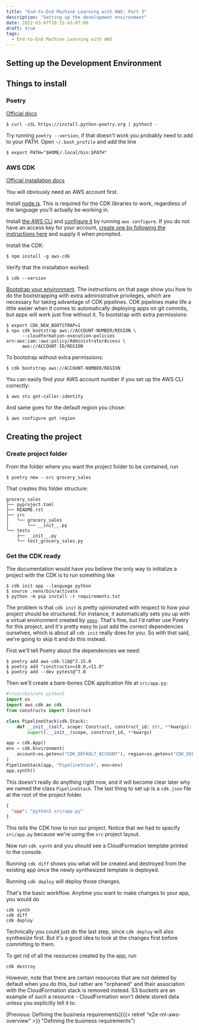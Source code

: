 ```yaml
---
title: "End-to-End Machine Learning with AWS: Part 3"
description: "Setting up the development environment"
date: 2022-03-07T20:15:43-07:00
draft: true
tags:
  - End-to-End Machine Learning with AWS
---
```


## Setting up the Development Environment

## Things to install

### Poetry

[Official docs](https://python-poetry.org/docs/master/#installation)

```shell
$ curl -sSL https://install.python-poetry.org | python3 -
```

Try running `poetry --version`, if that doesn't work you probably need to add to your
PATH. Open `~/.bash_profile` and add the line

```shell
$ export PATH="$HOME/.local/bin:$PATH"
```

### AWS CDK

[Official installation docs](https://docs.aws.amazon.com/cdk/v2/guide/getting_started.html#getting_started_prerequisites)

You will obviously need an AWS account first.

Install [node.js](https://nodejs.org/en/download/). This is required for the CDK libraries
to work, regardless of the language you'll actually be working in.

Install [the AWS CLI](https://docs.aws.amazon.com/cli/latest/userguide/getting-started-install.html)
and [configure it](https://docs.aws.amazon.com/cli/latest/userguide/getting-started-quickstart.html)
by running `aws configure`. If you do not have an access key for your account, [create one
by following the instructions here](https://docs.aws.amazon.com/cli/latest/userguide/cli-configure-quickstart.html#cli-configure-quickstart-creds)
and supply it when prompted.

Install the CDK:

```shell
$ npm install -g aws-cdk
```

Verify that the installation worked:

```shell
$ cdk --version
```

[Bootstrap your environment](https://docs.aws.amazon.com/cdk/v2/guide/cdk_pipeline.html#cdk_pipeline_bootstrap).
The instructions on that page show you how to do the bootstrapping with extra administrative
privileges, which are necessary for taking advantage of CDK pipelines. CDK pipelines make
life a little easier when it comes to automatically deploying apps on git commits, but
apps will work just fine without it. To bootstrap with extra permissions:

```shell
$ export CDK_NEW_BOOTSTRAP=1 
$ npx cdk bootstrap aws://ACCOUNT-NUMBER/REGION \
      --cloudformation-execution-policies arn:aws:iam::aws:policy/AdministratorAccess \
      aws://ACCOUNT-ID/REGION
```

To bootstrap without extra permissions:

```shell
$ cdk bootstrap aws://ACCOUNT-NUMBER/REGION
```

You can easily find your AWS account number if you set up the AWS CLI correctly:

```shell
$ aws sts get-caller-identity
```

And same goes for the default region you chose:

```shell
$ aws configure get region
```

## Creating the project

### Create project folder

From the folder where you want the project folder to be contained, run

```shell
$ poetry new --src grocery_sales
```

That creates this folder structure:

```
grocery_sales
├── pyproject.toml
├── README.rst
├── src
│   └── grocery_sales
│       └── __init__.py
└── tests
    ├── __init__.py
    └── test_grocery_sales.py
```

### Get the CDK ready

The documentation would have you believe the only way to initialize a project with the
CDK is to run something like

```shell
$ cdk init app --language python
$ source .venv/bin/activate
$ python -m pip install -r requirements.txt
```

The problem is that `cdk init` is pretty opinionated with respect to how your project
should be structured. For instance, it automatically sets you up with a virtual environment
created by [`venv`](https://docs.python.org/3/tutorial/venv.html). That's fine, but I'd
rather use Poetry for this project, and it's pretty easy to just add the correct dependencies
ourselves, which is about all `cdk init` really does for you. So with that said, we're
going to skip it and do this instead.

First we'll tell Poetry about the dependencies we need:

```shell
$ poetry add aws-cdk-lib@^2.15.0
$ poetry add "constructs>=10.0,<11.0"
$ poetry add --dev pytest@^7.0
```

Then we'll create a bare-bones CDK application file at `src/app.py`:

```python
#!/usr/bin/env python3
import os
import aws_cdk as cdk
from constructs import Construct

class PipelineStack(cdk.Stack):
    def __init__(self, scope: Construct, construct_id: str, **kwargs):
        super().__init__(scope, construct_id, **kwargs)

app = cdk.App()
env = cdk.Environment(
    account=os.getenv("CDK_DEFAULT_ACCOUNT"), region=os.getenv("CDK_DEFAULT_REGION")
)
PipelineStack(app, "PipelineStack", env=env)
app.synth()
```

This doesn't really do anything right now, and it will become clear later why we named
the class `PipelineStack`. The last thing to set up is a `cdk.json` file at the root of
the project folder.

```json
{
  "app": "python3 src/app.py"
}
```

This tells the CDK how to run our project. Notice that we had to specify `src/app.py`
because we're using the `src` project layout.

Now run `cdk synth` and you should see a CloudFormation template printed to the console.

Running `cdk diff` shows you what will be created and destroyed from the existing app
once the newly synthesized template is deployed.

Running `cdk deploy` will deploy those changes.

That's the basic workflow. Anytime you want to make changes to your app, you would do

```shell
cdk synth
cdk diff
cdk deploy
```

Technically you could just do the last step, since `cdk deploy` will also synthesize first.
But it's a good idea to look at the changes first before committing to them.

To get rid of all the resources created by the app, run

```shell
cdk destroy
```

However, note that there are certain resources that are not deleted by default when you do
this, but rather are "orphaned" and their association with the CloudFormation stack is removed
instead. S3 buckets are an example of such a resource - CloudFormation won't delete stored
data unless you explicitly tell it to.

[Previous: Defining the business requirements]({{< relref "e2e-ml-aws-overview" >}} "Defining the business 
requirements")
